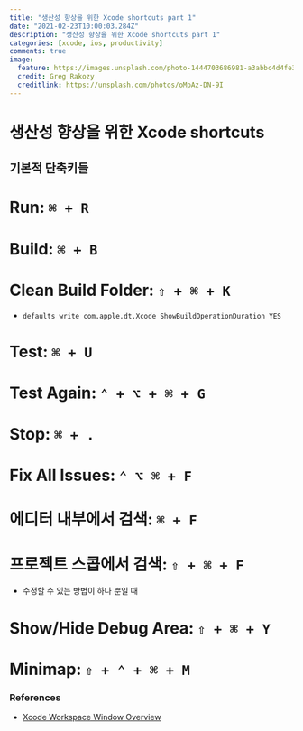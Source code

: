 ```yaml
---
title: "생산성 향상을 위한 Xcode shortcuts part 1"
date: "2021-02-23T10:00:03.284Z"
description: "생산성 향상을 위한 Xcode shortcuts part 1"
categories: [xcode, ios, productivity]
comments: true
image:
  feature: https://images.unsplash.com/photo-1444703686981-a3abbc4d4fe3?crop=entropy&dpr=2&fit=crop&fm=jpg&h=475&ixjsv=2.1.0&ixlib=rb-0.3.5&q=50&w=1250
  credit: Greg Rakozy
  creditlink: https://unsplash.com/photos/oMpAz-DN-9I
---
```


# 생산성 향상을 위한 Xcode shortcuts

## 기본적 단축키들

# Run: `⌘ + R`

# Build: `⌘ + B`

# Clean Build Folder: `⇧ + ⌘ + K`

- `defaults write com.apple.dt.Xcode ShowBuildOperationDuration YES`

# Test: `⌘ + U`

# Test Again: `⌃ + ⌥ + ⌘ + G`

# Stop: `⌘ + .`

# Fix All Issues: `⌃ ⌥ ⌘ + F`

# 에디터 내부에서 검색: `⌘ + F`

# 프로젝트 스콥에서 검색: `⇧ + ⌘ + F`

- 수정할 수 있는 방법이 하나 뿐일 때

# Show/Hide Debug Area: `⇧ + ⌘ + Y`

# Minimap: `⇧ + ⌃ + ⌘ + M`

### References

- [Xcode Workspace Window Overview](https://developer.apple.com/library/archive/documentation/ToolsLanguages/Conceptual/Xcode_Overview/TheWorkspaceWindow.html#//apple_ref/doc/uid/TP40010215-CH25-SW1)
